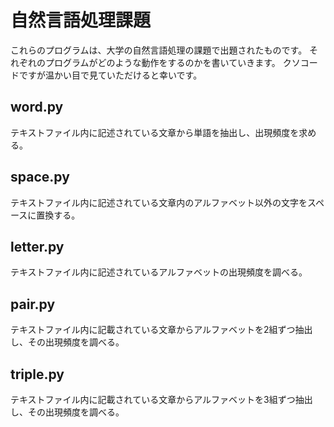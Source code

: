 # 自然言語処理課題
これらのプログラムは、大学の自然言語処理の課題で出題されたものです。
それぞれのプログラムがどのような動作をするのかを書いていきます。
クソコードですが温かい目で見ていただけると幸いです。

## word.py
テキストファイル内に記述されている文章から単語を抽出し、出現頻度を求める。

## space.py
テキストファイル内に記述されている文章内のアルファベット以外の文字をスペースに置換する。

## letter.py
テキストファイル内に記述されているアルファベットの出現頻度を調べる。
## pair.py

テキストファイル内に記載されている文章からアルファベットを2組ずつ抽出し、その出現頻度を調べる。
## triple.py
テキストファイル内に記載されている文章からアルファベットを3組ずつ抽出し、その出現頻度を調べる。